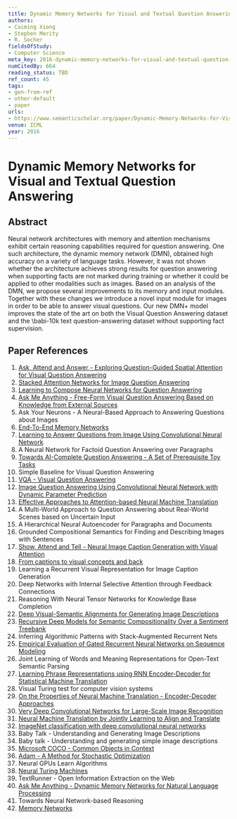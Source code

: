 ```yaml
---
title: Dynamic Memory Networks for Visual and Textual Question Answering
authors:
- Caiming Xiong
- Stephen Merity
- R. Socher
fieldsOfStudy:
- Computer Science
meta_key: 2016-dynamic-memory-networks-for-visual-and-textual-question-answering
numCitedBy: 664
reading_status: TBD
ref_count: 45
tags:
- gen-from-ref
- other-default
- paper
urls:
- https://www.semanticscholar.org/paper/Dynamic-Memory-Networks-for-Visual-and-Textual-Xiong-Merity/f96898d15a1bf1fa8925b1280d0e07a7a8e72194?sort=total-citations
venue: ICML
year: 2016
---
```


# Dynamic Memory Networks for Visual and Textual Question Answering

## Abstract

Neural network architectures with memory and attention mechanisms exhibit certain reasoning capabilities required for question answering. One such architecture, the dynamic memory network (DMN), obtained high accuracy on a variety of language tasks. However, it was not shown whether the architecture achieves strong results for question answering when supporting facts are not marked during training or whether it could be applied to other modalities such as images. Based on an analysis of the DMN, we propose several improvements to its memory and input modules. Together with these changes we introduce a novel input module for images in order to be able to answer visual questions. Our new DMN+ model improves the state of the art on both the Visual Question Answering dataset and the \babi-10k text question-answering dataset without supporting fact supervision.

## Paper References

1. [Ask, Attend and Answer - Exploring Question-Guided Spatial Attention for Visual Question Answering](2016-ask-attend-and-answer-exploring-question-guided-spatial-attention-for-visual-question-answering)
2. [Stacked Attention Networks for Image Question Answering](2016-stacked-attention-networks-for-image-question-answering)
3. [Learning to Compose Neural Networks for Question Answering](2016-learning-to-compose-neural-networks-for-question-answering)
4. [Ask Me Anything - Free-Form Visual Question Answering Based on Knowledge from External Sources](2016-ask-me-anything-free-form-visual-question-answering-based-on-knowledge-from-external-sources)
5. Ask Your Neurons - A Neural-Based Approach to Answering Questions about Images
6. [End-To-End Memory Networks](2015-end-to-end-memory-networks)
7. [Learning to Answer Questions from Image Using Convolutional Neural Network](2016-learning-to-answer-questions-from-image-using-convolutional-neural-network)
8. A Neural Network for Factoid Question Answering over Paragraphs
9. [Towards AI-Complete Question Answering - A Set of Prerequisite Toy Tasks](2016-towards-ai-complete-question-answering-a-set-of-prerequisite-toy-tasks)
10. Simple Baseline for Visual Question Answering
11. [VQA - Visual Question Answering](2015-vqa-visual-question-answering)
12. [Image Question Answering Using Convolutional Neural Network with Dynamic Parameter Prediction](2016-image-question-answering-using-convolutional-neural-network-with-dynamic-parameter-prediction)
13. [Effective Approaches to Attention-based Neural Machine Translation](2015-effective-approaches-to-attention-based-neural-machine-translation)
14. A Multi-World Approach to Question Answering about Real-World Scenes based on Uncertain Input
15. A Hierarchical Neural Autoencoder for Paragraphs and Documents
16. Grounded Compositional Semantics for Finding and Describing Images with Sentences
17. [Show, Attend and Tell - Neural Image Caption Generation with Visual Attention](2015-show-attend-and-tell-neural-image-caption-generation-with-visual-attention)
18. [From captions to visual concepts and back](2015-from-captions-to-visual-concepts-and-back)
19. Learning a Recurrent Visual Representation for Image Caption Generation
20. Deep Networks with Internal Selective Attention through Feedback Connections
21. Reasoning With Neural Tensor Networks for Knowledge Base Completion
22. [Deep Visual-Semantic Alignments for Generating Image Descriptions](2017-deep-visual-semantic-alignments-for-generating-image-descriptions)
23. [Recursive Deep Models for Semantic Compositionality Over a Sentiment Treebank](2013-recursive-deep-models-for-semantic-compositionality-over-a-sentiment-treebank)
24. Inferring Algorithmic Patterns with Stack-Augmented Recurrent Nets
25. [Empirical Evaluation of Gated Recurrent Neural Networks on Sequence Modeling](2014-empirical-evaluation-of-gated-recurrent-neural-networks-on-sequence-modeling)
26. Joint Learning of Words and Meaning Representations for Open-Text Semantic Parsing
27. [Learning Phrase Representations using RNN Encoder-Decoder for Statistical Machine Translation](2014-learning-phrase-representations-using-rnn-encoder-decoder-for-statistical-machine-translation)
28. Visual Turing test for computer vision systems
29. [On the Properties of Neural Machine Translation - Encoder-Decoder Approaches](2014-on-the-properties-of-neural-machine-translation-encoder-decoder-approaches)
30. [Very Deep Convolutional Networks for Large-Scale Image Recognition](2014-vggnet.md)
31. [Neural Machine Translation by Jointly Learning to Align and Translate](2015-neural-machine-translation-by-jointly-learning-to-align-and-translate)
32. [ImageNet classification with deep convolutional neural networks](2012-alexnet.md)
33. Baby Talk - Understanding and Generating Image Descriptions
34. Baby talk - Understanding and generating simple image descriptions
35. [Microsoft COCO - Common Objects in Context](2014-microsoft-coco-common-objects-in-context)
36. [Adam - A Method for Stochastic Optimization](2015-adam-a-method-for-stochastic-optimization)
37. Neural GPUs Learn Algorithms
38. [Neural Turing Machines](2014-neural-turing-machines)
39. TextRunner - Open Information Extraction on the Web
40. [Ask Me Anything - Dynamic Memory Networks for Natural Language Processing](2016-ask-me-anything-dynamic-memory-networks-for-natural-language-processing)
41. Towards Neural Network-based Reasoning
42. [Memory Networks](2015-memory-networks)
